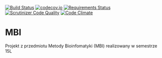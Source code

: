 [![Build Status](https://travis-ci.org/karoldvl/fork-MBI.svg?branch=master)](https://travis-ci.org/karoldvl/fork-MBI) [![codecov.io](http://codecov.io/github/karoldvl/fork-MBI/coverage.svg?branch=master)](http://codecov.io/github/karoldvl/fork-MBI?branch=master) [![Requirements Status](https://requires.io/github/karoldvl/fork-MBI/requirements.svg?branch=master)](https://requires.io/github/karoldvl/fork-MBI/requirements/?branch=master) [![Scrutinizer Code Quality](https://scrutinizer-ci.com/g/karoldvl/fork-MBI/badges/quality-score.png?b=master)](https://scrutinizer-ci.com/g/karoldvl/fork-MBI/?branch=master) [![Code Climate](https://codeclimate.com/github/karoldvl/fork-MBI/badges/gpa.svg)](https://codeclimate.com/github/karoldvl/fork-MBI)

# MBI
Projekt z przedmiotu Metody Bioinfomatyki (MBI) realizowany w semestrze 15L
